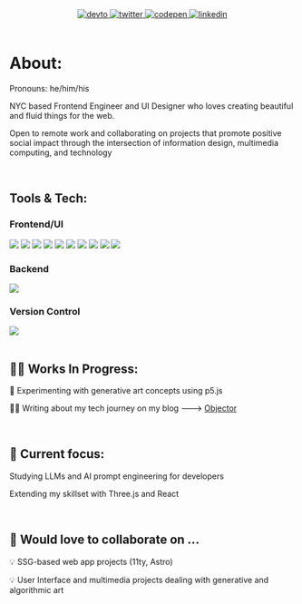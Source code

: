 

<div align="center">
<a href="https://dev.to/codepen.io/nycbeardo" target="_blank">
<img src=https://img.shields.io/badge/dev.to-%2308090A.svg?&style=for-the-badge&logo=dev.to&logoColor=blue alt=devto style="margin-bottom: 5px;" />
</a>
  
<a href="https://twitter.com/twitter.com/nycbeardo" target="_blank">
<img src=https://img.shields.io/badge/twitter-%2300acee.svg?&style=for-the-badge&logo=twitter&logoColor=black alt=twitter style="margin-bottom: 5px;" />
</a>
  
<a href="https://codepen.com/codepen.io/nycbeardo" target="_blank">
<img src=https://img.shields.io/badge/codepen-%23131417.svg?&style=for-the-badge&logo=codepen&logoColor=white alt=codepen style="margin-bottom: 5px;" />
</a>
  
<a href="https://linkedin.com/in/https://www.linkedin.com/in/montique-stevens/" target="_blank">
<img src=https://img.shields.io/badge/linkedin-%231E77B5.svg?&style=for-the-badge&logo=linkedin&logoColor=white alt=linkedin style="margin-bottom: 5px;" />
</a>  
</div>

<br/>

# About:

Pronouns: he/him/his

NYC based Frontend Engineer and UI Designer who loves creating beautiful and fluid things for the web.

Open to remote work and collaborating on projects that promote positive social impact through the intersection of information design, multimedia computing, and technology

<br/>


## Tools & Tech:

### Frontend/UI
<div align="left">  
  <img src="https://img.shields.io/badge/HTML5-E34F26?style=for-the-badge&logo=html5&logoColor=white" />
  <img src="https://img.shields.io/badge/CSS3-1572B6?style=for-the-badge&logo=css3&logoColor=white  " />
  <img src="https://img.shields.io/badge/Sass-CC6699?style=for-the-badge&logo=sass&logoColor=white" />
    <img src="https://img.shields.io/badge/Tailwind_CSS-38B2AC?style=for-the-badge&logo=tailwind-css&logoColor=white" />
  <img src="https://img.shields.io/badge/JavaScript-323330?style=for-the-badge&logo=javascript&logoColor=F7DF1E" />
   <img src="https://img.shields.io/badge/React-33302E?style=for-the-badge&logo=react&logoColor=F7DF1E" />
  <img src="https://img.shields.io/badge/p5.js-ED225D?style=for-the-badge&logo=p5js-css&logoColor=white" />
 <img src="https://img.shields.io/badge/Three.js-2599ED?style=for-the-badge&logo=three&logoColor=F7DF1E" />
  <img src="https://img.shields.io/badge/11ty-000000?style=for-the-badge&logo=eleventy&logoColor=white" />
  <img src="https://img.shields.io/badge/Gatsby-663399?style=for-the-badge&logo=gatsby&logoColor=white" />
</div>

### Backend
<div align="left">
  <img src="https://img.shields.io/badge/Node.js-339933?style=for-the-badge&logo=nodedotjs&logoColor=white" />
            </div>
  
### Version Control
<div align="left">
  <img src="https://img.shields.io/badge/Git-F05032?style=for-the-badge&logo=git&logoColor=white" />
  
  
  </div>


<br />


## 💪🏾 Works In Progress:

🔭 Experimenting with generative art concepts using p5.js

✍🏾 Writing about my tech journey on my blog ---> [Objector](https://objector.netlify.app/)


<br/>

## 🌱 Current focus:


 Studying LLMs and AI prompt engineering for developers

 Extending my skillset with Three.js and React

<br/>


## 👯 Would love to collaborate on ...

💡 SSG-based web app projects (11ty, Astro)

💡 User Interface and multimedia projects dealing with generative and algorithmic art

<br/>



<!--
**nycbeardo/nycbeardo** is a ✨ _special_ ✨ repository because its `README.md` (this file) appears on your GitHub profile.

Here are some ideas to get you started:

- 🔭 I’m currently working on ...
- 🌱 I’m currently learning ...
- 👯 I’m looking to collaborate on ...
- 🤔 I’m looking for help with ...
- 💬 Ask me about ...
- 📫 How to reach me: ...
- 😄 Pronouns: ...
- ⚡ Fun fact: ...
-->
